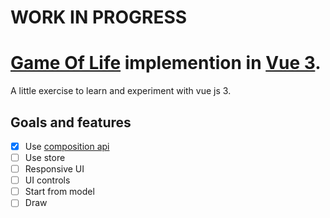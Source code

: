 # WORK IN PROGRESS

# <a href="https://en.wikipedia.org/wiki/Conway%27s_Game_of_Life" target="_blank">Game Of Life</a> implemention in <a href="https://vuejs.org/" target="_blank">Vue 3</a>.

A little exercise to learn and experiment with vue js 3.

## Goals and features

- [x] Use <a href="https://vuejs.org/api/composition-api-setup.html" target="_blank">composition api</a>
- [ ] Use store
- [ ] Responsive UI
- [ ] UI controls
- [ ] Start from model
- [ ] Draw
